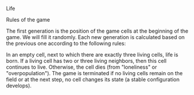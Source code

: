Life

Rules of the game

The first generation is the position of the game cells at the beginning of the game. We will fill it randomly. Each new generation is calculated based on the previous one according to the following rules:

In an empty cell, next to which there are exactly three living cells, life is born.
If a living cell has two or three living neighbors, then this cell continues to live. Otherwise, the cell dies (from "loneliness" or "overpopulation").
The game is terminated if no living cells remain on the field or at the next step, no cell changes its state (a stable configuration develops).
